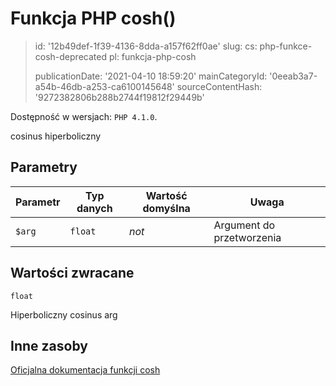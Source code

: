 Funkcja PHP cosh()
==================

> id: '12b49def-1f39-4136-8dda-a157f62ff0ae'
> slug:
> 	cs: php-funkce-cosh-deprecated
> 	pl: funkcja-php-cosh
> 
> publicationDate: '2021-04-10 18:59:20'
> mainCategoryId: '0eeab3a7-a54b-46db-a253-ca6100145648'
> sourceContentHash: '9272382806b288b2744f19812f29449b'

Dostępność w wersjach: `PHP 4.1.0`.

cosinus hiperboliczny


Parametry
--------------

| Parametr | Typ danych | Wartość domyślna | Uwaga |
|-----|-----|-----|-----|
| `$arg` | `float` | *not* | Argument do przetworzenia |


Wartości zwracane
----------------

`float`

Hiperboliczny cosinus arg

Inne zasoby
------------

[Oficjalna dokumentacja funkcji cosh](https://www.php.net/manual/en/function.cosh.php)
